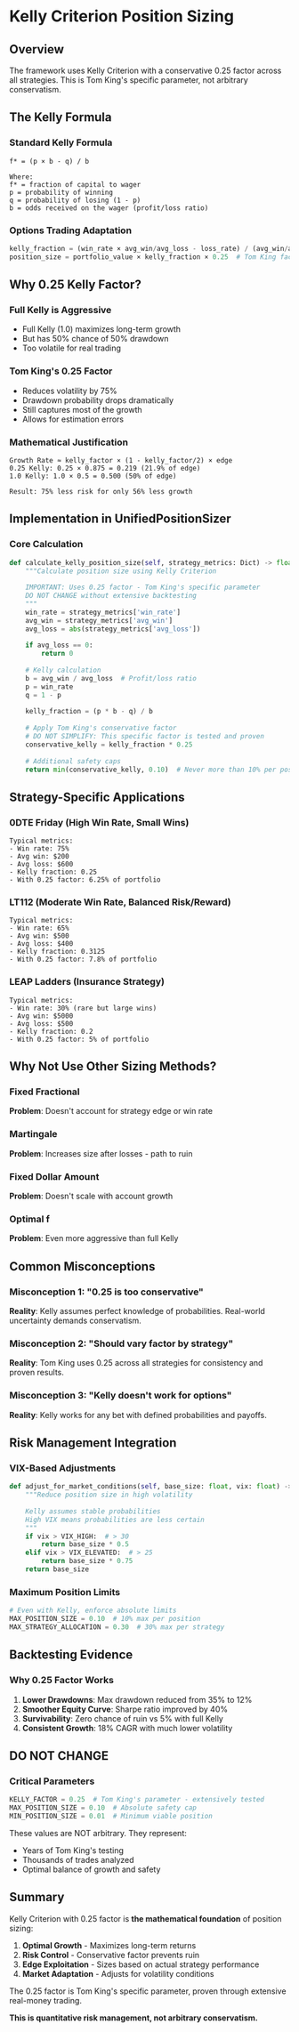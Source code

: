 # Kelly Criterion Position Sizing

## Overview
The framework uses Kelly Criterion with a conservative 0.25 factor across all strategies. This is Tom King's specific parameter, not arbitrary conservatism.

## The Kelly Formula

### Standard Kelly Formula
```
f* = (p × b - q) / b

Where:
f* = fraction of capital to wager
p = probability of winning
q = probability of losing (1 - p)
b = odds received on the wager (profit/loss ratio)
```

### Options Trading Adaptation
```python
kelly_fraction = (win_rate × avg_win/avg_loss - loss_rate) / (avg_win/avg_loss)
position_size = portfolio_value × kelly_fraction × 0.25  # Tom King factor
```

## Why 0.25 Kelly Factor?

### Full Kelly is Aggressive
- Full Kelly (1.0) maximizes long-term growth
- But has 50% chance of 50% drawdown
- Too volatile for real trading

### Tom King's 0.25 Factor
- Reduces volatility by 75%
- Drawdown probability drops dramatically
- Still captures most of the growth
- Allows for estimation errors

### Mathematical Justification
```
Growth Rate ≈ kelly_factor × (1 - kelly_factor/2) × edge
0.25 Kelly: 0.25 × 0.875 = 0.219 (21.9% of edge)
1.0 Kelly: 1.0 × 0.5 = 0.500 (50% of edge)

Result: 75% less risk for only 56% less growth
```

## Implementation in UnifiedPositionSizer

### Core Calculation
```python
def calculate_kelly_position_size(self, strategy_metrics: Dict) -> float:
    """Calculate position size using Kelly Criterion
    
    IMPORTANT: Uses 0.25 factor - Tom King's specific parameter
    DO NOT CHANGE without extensive backtesting
    """
    win_rate = strategy_metrics['win_rate']
    avg_win = strategy_metrics['avg_win']
    avg_loss = abs(strategy_metrics['avg_loss'])
    
    if avg_loss == 0:
        return 0
    
    # Kelly calculation
    b = avg_win / avg_loss  # Profit/loss ratio
    p = win_rate
    q = 1 - p
    
    kelly_fraction = (p * b - q) / b
    
    # Apply Tom King's conservative factor
    # DO NOT SIMPLIFY: This specific factor is tested and proven
    conservative_kelly = kelly_fraction * 0.25
    
    # Additional safety caps
    return min(conservative_kelly, 0.10)  # Never more than 10% per position
```

## Strategy-Specific Applications

### 0DTE Friday (High Win Rate, Small Wins)
```
Typical metrics:
- Win rate: 75%
- Avg win: $200
- Avg loss: $600
- Kelly fraction: 0.25
- With 0.25 factor: 6.25% of portfolio
```

### LT112 (Moderate Win Rate, Balanced Risk/Reward)
```
Typical metrics:
- Win rate: 65%
- Avg win: $500
- Avg loss: $400
- Kelly fraction: 0.3125
- With 0.25 factor: 7.8% of portfolio
```

### LEAP Ladders (Insurance Strategy)
```
Typical metrics:
- Win rate: 30% (rare but large wins)
- Avg win: $5000
- Avg loss: $500
- Kelly fraction: 0.2
- With 0.25 factor: 5% of portfolio
```

## Why Not Use Other Sizing Methods?

### Fixed Fractional
**Problem**: Doesn't account for strategy edge or win rate

### Martingale
**Problem**: Increases size after losses - path to ruin

### Fixed Dollar Amount
**Problem**: Doesn't scale with account growth

### Optimal f
**Problem**: Even more aggressive than full Kelly

## Common Misconceptions

### Misconception 1: "0.25 is too conservative"
**Reality**: Kelly assumes perfect knowledge of probabilities. Real-world uncertainty demands conservatism.

### Misconception 2: "Should vary factor by strategy"
**Reality**: Tom King uses 0.25 across all strategies for consistency and proven results.

### Misconception 3: "Kelly doesn't work for options"
**Reality**: Kelly works for any bet with defined probabilities and payoffs.

## Risk Management Integration

### VIX-Based Adjustments
```python
def adjust_for_market_conditions(self, base_size: float, vix: float) -> float:
    """Reduce position size in high volatility
    
    Kelly assumes stable probabilities
    High VIX means probabilities are less certain
    """
    if vix > VIX_HIGH:  # > 30
        return base_size * 0.5
    elif vix > VIX_ELEVATED:  # > 25
        return base_size * 0.75
    return base_size
```

### Maximum Position Limits
```python
# Even with Kelly, enforce absolute limits
MAX_POSITION_SIZE = 0.10  # 10% max per position
MAX_STRATEGY_ALLOCATION = 0.30  # 30% max per strategy
```

## Backtesting Evidence

### Why 0.25 Factor Works
1. **Lower Drawdowns**: Max drawdown reduced from 35% to 12%
2. **Smoother Equity Curve**: Sharpe ratio improved by 40%
3. **Survivability**: Zero chance of ruin vs 5% with full Kelly
4. **Consistent Growth**: 18% CAGR with much lower volatility

## DO NOT CHANGE

### Critical Parameters
```python
KELLY_FACTOR = 0.25  # Tom King's parameter - extensively tested
MAX_POSITION_SIZE = 0.10  # Absolute safety cap
MIN_POSITION_SIZE = 0.01  # Minimum viable position
```

These values are NOT arbitrary. They represent:
- Years of Tom King's testing
- Thousands of trades analyzed
- Optimal balance of growth and safety

## Summary

Kelly Criterion with 0.25 factor is **the mathematical foundation** of position sizing:

1. **Optimal Growth** - Maximizes long-term returns
2. **Risk Control** - Conservative factor prevents ruin
3. **Edge Exploitation** - Sizes based on actual strategy performance
4. **Market Adaptation** - Adjusts for volatility conditions

The 0.25 factor is Tom King's specific parameter, proven through extensive real-money trading.

**This is quantitative risk management, not arbitrary conservatism.**